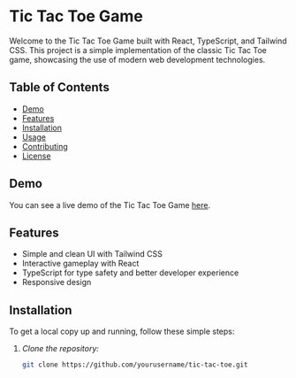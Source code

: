 # Tic Tac Toe Game

Welcome to the Tic Tac Toe Game built with React, TypeScript, and Tailwind CSS. This project is a simple implementation of the classic Tic Tac Toe game, showcasing the use of modern web development technologies.

## Table of Contents

- [Demo](#demo)
- [Features](#features)
- [Installation](#installation)
- [Usage](#usage)
- [Contributing](#contributing)
- [License](#license)

## Demo

You can see a live demo of the Tic Tac Toe Game [here](#).

## Features

- Simple and clean UI with Tailwind CSS
- Interactive gameplay with React
- TypeScript for type safety and better developer experience
- Responsive design

## Installation

To get a local copy up and running, follow these simple steps:

1. *Clone the repository:*

   ```bash
   git clone https://github.com/yourusername/tic-tac-toe.git
